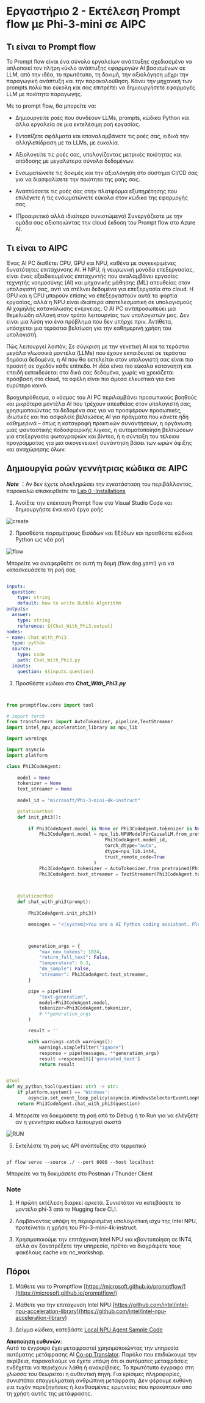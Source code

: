 <!--
CO_OP_TRANSLATOR_METADATA:
{
  "original_hash": "bc29f7fe7fc16bed6932733eac8c81b8",
  "translation_date": "2025-07-17T03:58:18+00:00",
  "source_file": "md/02.Application/02.Code/Phi3/VSCodeExt/HOL/AIPC/02.PromptflowWithNPU.md",
  "language_code": "el"
}
-->
# **Εργαστήριο 2 - Εκτέλεση Prompt flow με Phi-3-mini σε AIPC**

## **Τι είναι το Prompt flow**

Το Prompt flow είναι ένα σύνολο εργαλείων ανάπτυξης σχεδιασμένο να απλοποιεί τον πλήρη κύκλο ανάπτυξης εφαρμογών AI βασισμένων σε LLM, από την ιδέα, το πρωτότυπο, τη δοκιμή, την αξιολόγηση μέχρι την παραγωγική ανάπτυξη και την παρακολούθηση. Κάνει την μηχανική των prompts πολύ πιο εύκολη και σας επιτρέπει να δημιουργήσετε εφαρμογές LLM με ποιότητα παραγωγής.

Με το prompt flow, θα μπορείτε να:

- Δημιουργείτε ροές που συνδέουν LLMs, prompts, κώδικα Python και άλλα εργαλεία σε μια εκτελέσιμη ροή εργασίας.

- Εντοπίζετε σφάλματα και επαναλαμβάνετε τις ροές σας, ειδικά την αλληλεπίδραση με τα LLMs, με ευκολία.

- Αξιολογείτε τις ροές σας, υπολογίζοντας μετρικές ποιότητας και απόδοσης με μεγαλύτερα σύνολα δεδομένων.

- Ενσωματώνετε τις δοκιμές και την αξιολόγηση στο σύστημα CI/CD σας για να διασφαλίσετε την ποιότητα της ροής σας.

- Αναπτύσσετε τις ροές σας στην πλατφόρμα εξυπηρέτησης που επιλέγετε ή τις ενσωματώνετε εύκολα στον κώδικα της εφαρμογής σας.

- (Προαιρετικό αλλά ιδιαίτερα συνιστώμενο) Συνεργάζεστε με την ομάδα σας αξιοποιώντας την cloud έκδοση του Prompt flow στο Azure AI.

## **Τι είναι το AIPC**

Ένας AI PC διαθέτει CPU, GPU και NPU, καθένα με συγκεκριμένες δυνατότητες επιτάχυνσης AI. Η NPU, ή νευρωνική μονάδα επεξεργασίας, είναι ένας εξειδικευμένος επιταχυντής που αναλαμβάνει εργασίες τεχνητής νοημοσύνης (AI) και μηχανικής μάθησης (ML) απευθείας στον υπολογιστή σας, αντί να στέλνει δεδομένα για επεξεργασία στο cloud. Η GPU και η CPU μπορούν επίσης να επεξεργαστούν αυτά τα φορτία εργασίας, αλλά η NPU είναι ιδιαίτερα αποτελεσματική σε υπολογισμούς AI χαμηλής κατανάλωσης ενέργειας. Ο AI PC αντιπροσωπεύει μια θεμελιώδη αλλαγή στον τρόπο λειτουργίας των υπολογιστών μας. Δεν είναι μια λύση για ένα πρόβλημα που δεν υπήρχε πριν. Αντίθετα, υπόσχεται μια τεράστια βελτίωση για την καθημερινή χρήση του υπολογιστή.

Πώς λειτουργεί λοιπόν; Σε σύγκριση με την γενετική AI και τα τεράστια μεγάλα γλωσσικά μοντέλα (LLMs) που έχουν εκπαιδευτεί σε τεράστια δημόσια δεδομένα, η AI που θα εκτελείται στον υπολογιστή σας είναι πιο προσιτή σε σχεδόν κάθε επίπεδο. Η ιδέα είναι πιο εύκολα κατανοητή και επειδή εκπαιδεύεται στα δικά σας δεδομένα, χωρίς να χρειάζεται πρόσβαση στο cloud, τα οφέλη είναι πιο άμεσα ελκυστικά για ένα ευρύτερο κοινό.

Βραχυπρόθεσμα, ο κόσμος του AI PC περιλαμβάνει προσωπικούς βοηθούς και μικρότερα μοντέλα AI που τρέχουν απευθείας στον υπολογιστή σας, χρησιμοποιώντας τα δεδομένα σας για να προσφέρουν προσωπικές, ιδιωτικές και πιο ασφαλείς βελτιώσεις AI για πράγματα που κάνετε ήδη καθημερινά – όπως η καταγραφή πρακτικών συναντήσεων, η οργάνωση μιας φανταστικής ποδοσφαιρικής λίγκας, η αυτοματοποίηση βελτιώσεων για επεξεργασία φωτογραφιών και βίντεο, ή η σύνταξη του τέλειου προγράμματος για μια οικογενειακή συνάντηση βάσει των ωρών άφιξης και αναχώρησης όλων.

## **Δημιουργία ροών γεννήτριας κώδικα σε AIPC**

***Note*** ：Αν δεν έχετε ολοκληρώσει την εγκατάσταση του περιβάλλοντος, παρακαλώ επισκεφθείτε το [Lab 0 -Installations](./01.Installations.md)

1. Ανοίξτε την επέκταση Prompt flow στο Visual Studio Code και δημιουργήστε ένα κενό έργο ροής

![create](../../../../../../../../../translated_images/pf_create.bde888dc83502eba082a058175bbf1eee6791219795393a386b06fd3043ec54d.el.png)

2. Προσθέστε παραμέτρους Εισόδων και Εξόδων και προσθέστε κώδικα Python ως νέα ροή

![flow](../../../../../../../../../translated_images/pf_flow.520824c0969f2a94f17e947f86bdc4b4c6c88a2efa394fe3bcfb58c0dbc578a7.el.png)

Μπορείτε να αναφερθείτε σε αυτή τη δομή (flow.dag.yaml) για να κατασκευάσετε τη ροή σας

```yaml

inputs:
  question:
    type: string
    default: how to write Bubble Algorithm
outputs:
  answer:
    type: string
    reference: ${Chat_With_Phi3.output}
nodes:
- name: Chat_With_Phi3
  type: python
  source:
    type: code
    path: Chat_With_Phi3.py
  inputs:
    question: ${inputs.question}


```

3. Προσθέστε κώδικα στο ***Chat_With_Phi3.py***

```python


from promptflow.core import tool

# import torch
from transformers import AutoTokenizer, pipeline,TextStreamer
import intel_npu_acceleration_library as npu_lib

import warnings

import asyncio
import platform

class Phi3CodeAgent:
    
    model = None
    tokenizer = None
    text_streamer = None
    
    model_id = "microsoft/Phi-3-mini-4k-instruct"

    @staticmethod
    def init_phi3():
        
        if Phi3CodeAgent.model is None or Phi3CodeAgent.tokenizer is None or Phi3CodeAgent.text_streamer is None:
            Phi3CodeAgent.model = npu_lib.NPUModelForCausalLM.from_pretrained(
                                    Phi3CodeAgent.model_id,
                                    torch_dtype="auto",
                                    dtype=npu_lib.int4,
                                    trust_remote_code=True
                                )
            Phi3CodeAgent.tokenizer = AutoTokenizer.from_pretrained(Phi3CodeAgent.model_id)
            Phi3CodeAgent.text_streamer = TextStreamer(Phi3CodeAgent.tokenizer, skip_prompt=True)

    

    @staticmethod
    def chat_with_phi3(prompt):
        
        Phi3CodeAgent.init_phi3()

        messages = "<|system|>You are a AI Python coding assistant. Please help me to generate code in Python.The answer only genertated Python code, but any comments and instructions do not need to be generated<|end|><|user|>" + prompt +"<|end|><|assistant|>"



        generation_args = {
            "max_new_tokens": 1024,
            "return_full_text": False,
            "temperature": 0.3,
            "do_sample": False,
            "streamer": Phi3CodeAgent.text_streamer,
        }

        pipe = pipeline(
            "text-generation",
            model=Phi3CodeAgent.model,
            tokenizer=Phi3CodeAgent.tokenizer,
            # **generation_args
        )

        result = ''

        with warnings.catch_warnings():
            warnings.simplefilter("ignore")
            response = pipe(messages, **generation_args)
            result =response[0]['generated_text']
            return result


@tool
def my_python_tool(question: str) -> str:
    if platform.system() == 'Windows':
        asyncio.set_event_loop_policy(asyncio.WindowsSelectorEventLoopPolicy())
    return Phi3CodeAgent.chat_with_phi3(question)


```

4. Μπορείτε να δοκιμάσετε τη ροή από το Debug ή το Run για να ελέγξετε αν η γεννήτρια κώδικα λειτουργεί σωστά

![RUN](../../../../../../../../../translated_images/pf_run.4239e8a0b420a58284edf6ee1471c1697c345670313c8e7beac0edaee15b9a9d.el.png)

5. Εκτελέστε τη ροή ως API ανάπτυξης στο τερματικό

```

pf flow serve --source ./ --port 8080 --host localhost   

```

Μπορείτε να τη δοκιμάσετε στο Postman / Thunder Client

### **Note**

1. Η πρώτη εκτέλεση διαρκεί αρκετά. Συνιστάται να κατεβάσετε το μοντέλο phi-3 από το Hugging face CLI.

2. Λαμβάνοντας υπόψη τη περιορισμένη υπολογιστική ισχύ της Intel NPU, προτείνεται η χρήση του Phi-3-mini-4k-instruct.

3. Χρησιμοποιούμε την επιτάχυνση Intel NPU για κβαντοποίηση σε INT4, αλλά αν ξανατρέξετε την υπηρεσία, πρέπει να διαγράψετε τους φακέλους cache και nc_workshop.

## **Πόροι**

1. Μάθετε για το Promptflow [https://microsoft.github.io/promptflow/](https://microsoft.github.io/promptflow/)

2. Μάθετε για την επιτάχυνση Intel NPU [https://github.com/intel/intel-npu-acceleration-library](https://github.com/intel/intel-npu-acceleration-library)

3. Δείγμα κώδικα, κατεβάστε [Local NPU Agent Sample Code](../../../../../../../../../code/07.Lab/01/AIPC)

**Αποποίηση ευθυνών**:  
Αυτό το έγγραφο έχει μεταφραστεί χρησιμοποιώντας την υπηρεσία αυτόματης μετάφρασης AI [Co-op Translator](https://github.com/Azure/co-op-translator). Παρόλο που επιδιώκουμε την ακρίβεια, παρακαλούμε να έχετε υπόψη ότι οι αυτόματες μεταφράσεις ενδέχεται να περιέχουν λάθη ή ανακρίβειες. Το πρωτότυπο έγγραφο στη γλώσσα του θεωρείται η αυθεντική πηγή. Για κρίσιμες πληροφορίες, συνιστάται επαγγελματική ανθρώπινη μετάφραση. Δεν φέρουμε ευθύνη για τυχόν παρεξηγήσεις ή λανθασμένες ερμηνείες που προκύπτουν από τη χρήση αυτής της μετάφρασης.